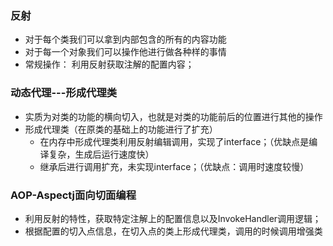 ### 反射

* 对于每个类我们可以拿到内部包含的所有的内容功能
* 对于每一个对象我们可以操作他进行做各种样的事情
* 常规操作： 利用反射获取注解的配置内容；





### 动态代理---形成代理类

* 实质为对类的功能的横向切入，也就是对类的功能前后的位置进行其他的操作
* 形成代理类（在原类的基础上的功能进行了扩充）
  + 在内存中形成代理类利用反射编辑调用，实现了interface；（优缺点是编译复杂，生成后运行速度快）
  + 继承后进行调用扩充，未实现interface；（优缺点：调用时速度较慢）



### AOP-Aspectj面向切面编程

* 利用反射的特性，获取特定注解上的配置信息以及InvokeHandler调用逻辑；
* 根据配置的切入点信息，在切入点的类上形成代理类，调用的时候调用增强类



